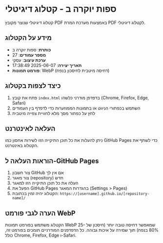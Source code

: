 # ספות יוקרה ב - קטלוג דיגיטלי

קטלוג דיגיטלי שנוצר מקובץ PDF באמצעות מערכת המרת PDF לקטלוג דיגיטלי.

## מידע על הקטלוג
- **כותרת**: ספות יוקרה ב
- **מספר עמודים**: 27
- **ערכת עיצוב**: עסקי
- **תאריך יצירה**: 2025-06-07 17:38:49
- **פורמט תמונות**: WebP (דחיסה מיטבית לחיסכון בנפח)

## כיצד לצפות בקטלוג
1. פתח את קובץ `index.html` בדפדפן מודרני כלשהו (Chrome, Firefox, Edge, Safari)
2. השתמש בכפתורי הניווט או בתמונות הממוזערות כדי לדפדף בין העמודים
3. לחץ על כפתור מסך מלא לחוויית צפייה מיטבית

## העלאה לאינטרנט
ניתן להעלות את כל תוכן התיקייה הזו לשירות אחסון כמו GitHub Pages כדי לשתף את הקטלוג באינטרנט.

## הוראות העלאה ל-GitHub Pages
1. צור חשבון GitHub אם אין לך
2. צור מאגר (repository) חדש
3. העלה את כל תוכן התיקייה הזו למאגר
4. הפעל את GitHub Pages בהגדרות המאגר (Settings > Pages)
5. הקטלוג יהיה זמין בכתובת: `https://[username].github.io/[repository-name]/`

## הערה לגבי פורמט WebP
הקטלוג משתמש בפורמט תמונות WebP שמאפשר דחיסה טובה יותר (חיסכון של 25-80% בנפח) תוך שמירה על איכות גבוהה.
כל הדפדפנים המודרניים תומכים בפורמט זה, כולל Chrome, Firefox, Edge ו-Safari.
